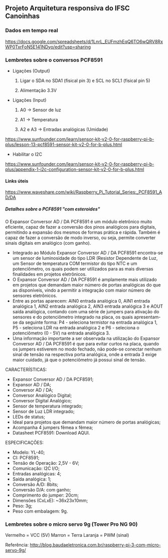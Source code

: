 ## Projeto Arquitetura responsiva do IFSC Canoinhas

### Dados em tempo real

https://docs.google.com/spreadsheets/d/1LnrL_EUFmzhEqQ6TO6wQRV8RxWP0TxrFoN5E141NDyo/edit?usp=sharing


### Lembretes sobre o conversos PCF8591

- Ligações (Output)

	1) Ligar o SDA no SDA1 (fisical pin 3) e SCL no SCL1 (fisical pin 5)

	2) Alimentação 3.3V

- Ligações (Input)

	1) A0 -> Sensor de luz

	2) A1 -> Temperatura
	
	3) A2 e A3 -> Entradas analógicas (Umidade)


https://www.sunfounder.com/learn/sensor-kit-v2-0-for-raspberry-pi-b-plus/lesson-13-pcf8591-sensor-kit-v2-0-for-b-plus.html


- Habilitar o I2C

https://www.sunfounder.com/learn/sensor-kit-v2-0-for-raspberry-pi-b-plus/appendix-1-i2c-configuration-sensor-kit-v2-0-for-b-plus.html


#### Links úteis

https://www.waveshare.com/wiki/Raspberry_Pi_Tutorial_Series:_PCF8591_AD/DA

##### Detalhes sobre o PCF8591 "com esteroides"

O Expansor Conversor AD / DA PCF8591 é um módulo eletrônico muito eficiente, capaz de fazer a conversão dos pinos analógicos para digitais, permitindo a expansão dos mesmos de formas prática e rápida. Também é capaz de fazer a conversão de modo inverso, ou seja, permite converter sinais digitais em analógico (com ganho).
- Integrado ao Módulo Expansor Conversor AD / DA PCF8591 encontra-se um sensor de luminosidade do tipo LDR (Resistor Dependente de Luz, um Sensor de temperatura COM termistor do tipo NTC e um potenciômetro, os quais podem ser utilizados para as mais diversas finalidades em projetos eletrônicos.
- O Expansor Conversor AD / DA PCF8591 é amplamente mais utilizado em projetos que demandam maior número de portas analógicas do que as disponíveis, vindo a permitir a integração com maior número de sensores eletrônicos.
- Entre as portas aparecem: AIN0 entrada analógica 0, AIN1 entrada analógica 1, AIN2 entrada analógica 2, AIN3 entrada analógica 3 e AOUT saída analógica, contando com uma série de jumpers para ativação do sensores e do potenciômetro integrado na placa, os quais apresentam-se da seguinte forma: P4 - seleciona termistor na entrada analógica 1, P5 - seleciona LDR na entrada analógica 2 e P6 - seleciona o potenciômetro (0 - 5V) na entrada analógica 3.
- Uma informação importante a ser observada na utilização do Expansor Conversor AD / DA PCF8591 é que para evitar curtos na placa, quando os jumpers estiverem no modo fechado, não pode-se conectar nenhum sinal de tensão na respectiva porta analógica, onde a entrada 3 exige maior cuidado, já que o potenciômetro já possui sinal de tensão.
 

CARACTERÍSTICAS:
- Expansor Conversor AD / DA PCF8591;
- Expansor AD / DA;
- Conversor AD / DA;
- Conversor Analógico Digital;
- Conversor Digital Analógico;
- Sensor de temperatura integrado;
- Sensor de Luz LDR integrado;
- LEDs de status;
- Ideal para projetos que demandam maior número de portas analógicas;
- Acompanha 4 jumpers fêmea x fêmea;
- Datasheet PCF8591: Download AQUI.

ESPECIFICAÇÕES:
- Modelo: YL-40;
- CI: PCF8591;
- Tensão de Operação: 2,5V - 6V;
- Comunicação: I2C I/O;
- Entradas analógicas: 4;
- Saída analógica: 1;
- Conversão A/D: 8bits;
- Conversão D/A: com ganho;
- Comprimento do jumper: 20cm;
- Dimensões (CxLxE): ~36x23x10mm;
- Peso: 3g;
- Peso com embalagem: 9g.

### Lembretes sobre o micro servo 9g (Tower Pro NG 90)

  Vermelho = VCC (5V)
  Marron = Terra
  Laranja = PWM (sinal)


Referência: http://blog.baudaeletronica.com.br/raspberry-pi-3-com-micro-servo-9g/
